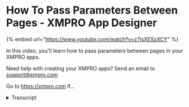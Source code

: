 # How To Pass Parameters Between Pages - XMPRO App Designer
{% embed url="https://www.youtube.com/watch?v=z7jsXESzXCY" %}



In this video, you'll learn how to pass parameters between pages in your XMPRO apps.

Need help with creating your XMPRO apps? Send an email to support@xmpro.com

Go to https://xmpro.com if...
<details>
<summary>Transcript</summary>In this video, you'll learn how to pass parameters between pages in your XMPRO apps.

Need help with creating your XMPRO apps? Send an email to support@xmpro.com

Go to https://xmpro.com if...
hello and welcome to another training

video from Exim Pro today we'll be

looking at how to pass page parameters

between pages as a prerequisite you

should have already gone through the

video on how to create app pages and

navigation if not then I recommend doing

that first I've created an app with

three pages the landing page navigates

to a secondary page which navigates to a

tertiary page but what if I wanted these

pages to pass some information between

them the way to do this is with page

parameters parameters are like slots on

a page that another page can put some

information in inside to create a page

parameter go to page data on the command

bar and press + next to the parameters

heading then enter the name of your

parameter and the type to make use of

the information that the page will be

passed we can use dynamic values for

example I'm going to drag a text box a

text block into the page click on it go

to the blog properties and appearance

change the static value to a dynamic

value then select the parameter that

we've just created now to send the data

over I'm going to go to the landing page

select the button go to block properties

and go to the action then I'm going to

press the pencil next to past page

parameters and there's the parameter

that we just created so for this value

I'm going to send through I have to

landing page and apply and then I have

to save this page now if we run this and

then I click go to a secondary page it

says I have been to the landing page if

we go into the edit and then launch this

page it will give you all the parameters

that you have on this page to enter info

into so I can say anything here and then

it will launch the page as if this page

had been past that and for info from a

different page now if we want to send

something dynamic to the next page for

instance whatever this page got as its

parameter we can do that by going to the

block properties of the button and then

go to past page parameters and because

we haven't created any parameters on the

tertiary page we can do that here note

that this creates parameters on the page

that this button is going to and not

this page itself so we create tertiary

info and also secondary info so the

secondary info will be the the parameter

that came from this page which is a

dynamic value and the tertiary info is I

came I have been to the secondary page

so this dynamic info is going to get

passed one page and then to the next

page so I apply that and then safe and

we actually need to display it on the

tertiary page so we'll go in here and

there's already some text here so we'll

make use of this and we'll say private a

secondary info and then we can duplicate

this and then this can be the parameter

tertiary info

now if we run this page straight away

it's going to ask us for this

information and if we launch it from

here it's not going to actually say

anything because we didn't didn't have

any information sent through so we go

back to the landing page we go to the

secondary page which passes I have been

to the landing page and then we go to

the tertiary page which has I have been

to the landing page and I have been to

the secondary page this has been how to

pass page parameters between pages
</details>